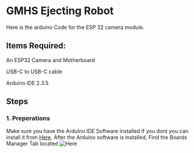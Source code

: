 # GMHS Ejecting Robot
Here is the arduino Code for the ESP 32 camera module.


## Items Required:
An ESP32 Camera and Motherboard

USB-C to USB-C cable 

Arduino IDE 2.3.5

## Steps

### 1. Preperations 
Make sure you have the Arduino IDE Software installed if you dont you can install it from [Here](https://www.arduino.cc/en/software#ide).
After the Arduino software is installed, Find the Boards Manager Tab located ![Here](https://github.com/user-attachments/assets/d7533749-8fac-499c-8bce-e588cd6b9164) 


